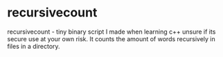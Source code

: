 # recursivecount
recursivecount - tiny binary script I made when learning c++ unsure if its secure use at your own risk. It counts the amount of words recursively in files in a directory.  
